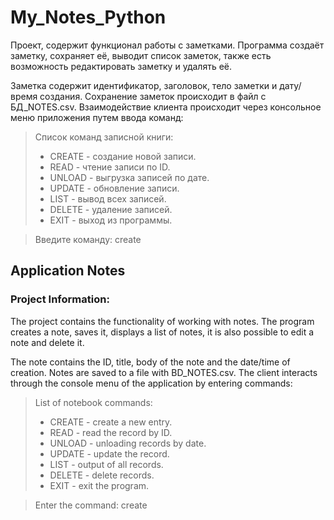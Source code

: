 # My_Notes_Python

Проект, содержит функционал работы с заметками.
Программа создаёт заметку, сохраняет её, выводит список
заметок, также есть возможность редактировать заметку 
и удалять её.

Заметка содержит идентификатор, заголовок, тело заметки 
и дату/время создания. Сохранение заметок происходит в файл с
БД_NOTES.csv. 
Взаимодействие клиента происходит через консольное меню приложения
путем ввода команд:
>Список команд записной книги:
>* CREATE - создание новой записи. 
>* READ - чтение записи по ID. 
>* UNLOAD - выгрузка записей по дате. 
>* UPDATE - обновление записи. 
>* LIST - вывод всех записей. 
>* DELETE - удаление записей. 
>* EXIT - выход из программы. 

> Введите команду: create
 
## Application Notes
### Project Information:

The project contains the functionality of working with notes.
The program creates a note, saves it, displays a list
of notes, it is also possible to edit a note
and delete it.

The note contains the ID, title, body of the note
and the date/time of creation. Notes are saved to a file with
BD_NOTES.csv.
The client interacts through the console menu of the application
by entering commands:
>List of notebook commands:
>* CREATE - create a new entry.
>* READ - read the record by ID.
>* UNLOAD - unloading records by date.
>* UPDATE - update the record.
>* LIST - output of all records.
>* DELETE - delete records.
>* EXIT - exit the program.

> Enter the command: create

